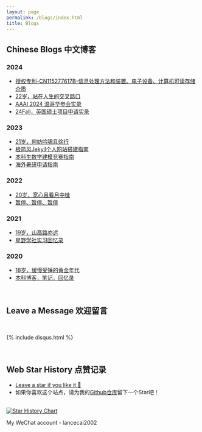```yaml
---
layout: page
permalink: /blogs/index.html
title: Blogs
---
```


## Chinese Blogs 中文博客

### 2024

- [授权专利-CN115277617B-信息处理方法和装置、电子设备、计算机可读存储介质](https://stuartlau.github.io/blogs/20240223-patent)
- [22岁，站在人生的交叉路口](https://stuartlau.github.io/blogs/22yrs)
- [AAAI 2024 温哥华参会实录](https://stuartlau.github.io/blogs/aaai-24/)
- [24Fall，英国硕士项目申请实录](https://stuartlau.github.io/blogs/24fall/)

### 2023

- [21岁，何妨吟啸且徐行](https://stuartlau.github.io/blogs/21yrs)<br>
- [极简风Jekyll个人网站搭建指南](https://stuartlau.github.io/blogs/web)<br>
- [本科生数学建模竞赛指南](https://stuartlau.github.io/blogs/team2023)<br>
- [海外暑研申请指南](https://stuartlau.github.io/blogs/summer-res)<br>

### 2022

- [20岁，宽心且看月中桂](https://stuartlau.github.io/blogs/20yrs)<br>
- [暂停、暂停、暂停](https://stuartlau.github.io/blogs/stop/)

### 2021

- [19岁，山高路亦远](https://stuartlau.github.io/blogs/19yrs)<br>
- [星野学社实习回忆录](https://stuartlau.github.io/blogs/star)

### 2020

- [18岁，缓慢受锤的黄金年代](https://stuartlau.github.io/blogs/18yrs)<br>
- [本科博客，笔记，回忆录](https://mieclance.club/)

<br>

## Leave a Message 欢迎留言

<br>

{% include disqus.html %} 

<br>

## Web Star History 点赞记录

- [Leave a star if you like it 🥰](https://github.com/GuangLun2000/GuangLun2000.github.io) 
- 如果你喜欢这个站点，请为我的[Github仓库](https://github.com/GuangLun2000/GuangLun2000.github.io)留下一个Star吧！

<br>[![Star History Chart](https://api.star-history.com/svg?repos=GuangLun2000/GuangLun2000.github.io&type=Date)](https://star-history.com/#GuangLun2000/GuangLun2000.github.io&Date)

My WeChat account - lancecai2002

<br>
